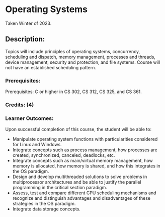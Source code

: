 # Operating Systems

Taken Winter of 2023.

## Description:
Topics will include principles of operating systems, concurrency, scheduling and dispatch, memory management, processes and threads, device management, security and protection, and file systems. Course will not have an established scheduling pattern.

### Prerequisites:
Prerequisites: C or higher in CS 302, CS 312, CS 325, and CS 361.

### Credits: (4)

### Learner Outcomes:
Upon successful completion of this course, the student will be able to:
- Manipulate operating system functions with particularities considered for Linux and Windows.
- Integrate concepts such as process management, how processes are created, synchronized, canceled, deadlocks, etc.
- Integrate concepts such as main/virtual memory management, how memory is allocated, how memory is shared, and how this integrates in the OS paradigm.
- Design and develop multithreaded solutions to solve problems in multiprocessor architectures and be able to justify the parallel programming in the critical section paradigm.
- Assess, test and compare different CPU scheduling mechanisms and recognize and distinguish advantages and disadvantages of these strategies in the OS paradigm.
- Integrate data storage concepts.
